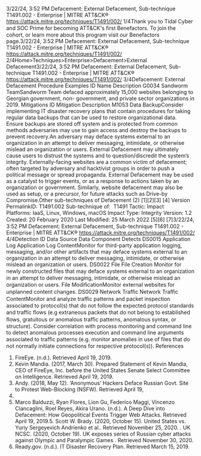 3/22/24, 3:52 PM Defacement: External Defacement, Sub-technique T1491.002 - Enterprise | MITRE ATT&CK®
https://attack.mitre.org/techniques/T1491/002/ 1/4Thank you to Tidal Cyber and SOC Prime for becoming ATT&CK's ﬁrst Benefactors. To join the cohort, or learn more about this program visit our
Benefactors page.3/22/24, 3:52 PM Defacement: External Defacement, Sub-technique T1491.002 - Enterprise | MITRE ATT&CK®
https://attack.mitre.org/techniques/T1491/002/ 2/4Home>Techniques>Enterprise>Defacement>External Defacement3/22/24, 3:52 PM Defacement: External Defacement, Sub-technique T1491.002 - Enterprise | MITRE ATT&CK®
https://attack.mitre.org/techniques/T1491/002/ 3/4Defacement: External Defacement
Procedure Examples
ID Name Description
G0034 Sandworm
TeamSandworm Team defaced approximately 15,000 websites belonging to Georgian government, non-
government, and private sector organizations in 2019.
Mitigations
ID Mitigation Description
M1053 Data
BackupConsider implementing IT disaster recovery plans that contain procedures for taking regular data backups that
can be used to restore organizational data. Ensure backups are stored off system and is protected from
common methods adversaries may use to gain access and destroy the backups to prevent recovery.An adversary may deface systems external to an organization in an attempt to deliver messaging, intimidate, or otherwise mislead an
organization or users. External Defacement may ultimately cause users to distrust the systems and to question/discredit the system’s
integrity. Externally-facing websites are a common victim of defacement; often targeted by adversary and hacktivist groups in order to push
a political message or spread propaganda. External Defacement may be used as a catalyst to trigger events, or as a response to
actions taken by an organization or government. Similarly, website defacement may also be used as setup, or a precursor, for future attacks
such as Drive-by Compromise.Other sub-techniques of Defacement (2)
[1][2][3]
[4]
Version PermalinkID: T1491.002
Sub-technique of:  T1491
 
Tactic: Impact
 
Platforms: IaaS, Linux, Windows, macOS
 
Impact Type: Integrity
Version: 1.2
Created: 20 February 2020
Last Modiﬁed: 25 March 2022
[5][6]
[7]3/22/24, 3:52 PM Defacement: External Defacement, Sub-technique T1491.002 - Enterprise | MITRE ATT&CK®
https://attack.mitre.org/techniques/T1491/002/ 4/4Detection
ID Data Source Data Component Detects
DS0015 Application Log Application Log
ContentMonitor for third-party application logging, messaging, and/or other artifacts that may
deface systems external to an organization in an attempt to deliver messaging,
intimidate, or otherwise mislead an organization or users.
DS0022 File File Creation Monitor for newly constructed ﬁles that may deface systems external to an organization
in an attempt to deliver messaging, intimidate, or otherwise mislead an organization or
users.
File
ModiﬁcationMonitor external websites for unplanned content changes.
DS0029 Network Traﬃc Network Traﬃc
ContentMonitor and analyze traﬃc patterns and packet inspection associated to protocol(s) that
do not follow the expected protocol standards and traﬃc ﬂows (e.g extraneous packets
that do not belong to established ﬂows, gratuitous or anomalous traﬃc patterns,
anomalous syntax, or structure). Consider correlation with process monitoring and
command line to detect anomalous processes execution and command line arguments
associated to traﬃc patterns (e.g. monitor anomalies in use of ﬁles that do not normally
initiate connections for respective protocol(s)).
References
1. FireEye. (n.d.). Retrieved April 19, 2019.
2. Kevin Mandia. (2017, March 30). Prepared Statement of Kevin
Mandia, CEO of FireEye, Inc. before the United States Senate
Select Committee on Intelligence. Retrieved April 19, 2019.
3. Andy. (2018, May 12). ‘Anonymous’ Hackers Deface Russian
Govt. Site to Protest Web-Blocking (NSFW). Retrieved April 19,
2019.
4. Marco Balduzzi, Ryan Flores, Lion Gu, Federico Maggi,
Vincenzo Ciancaglini, Roel Reyes, Akira Urano. (n.d.). A Deep
Dive into Defacement: How Geopolitical Events Trigger Web
Attacks. Retrieved April 19, 2019.5. Scott W. Brady. (2020, October 15). United States vs. Yuriy
Sergeyevich Andrienko et al.. Retrieved November 25, 2020.
 . UK NCSC. (2020, October 19). UK exposes series of Russian
cyber attacks against Olympic and Paralympic Games .
Retrieved November 30, 2020.
7. Ready.gov. (n.d.). IT Disaster Recovery Plan. Retrieved March
15, 2019.